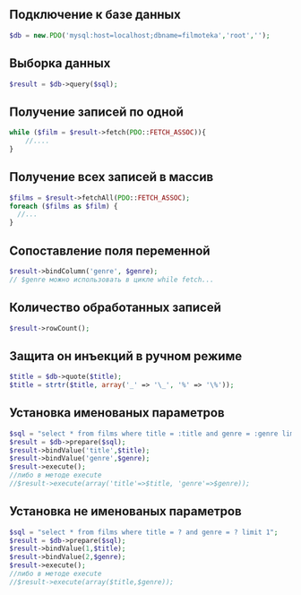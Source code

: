 ## Подключение к базе данных
```php
$db = new.PDO('mysql:host=localhost;dbname=filmoteka','root','');
```

## Выборка данных
```php
$result = $db->query($sql);
```

## Получение записей по одной
```php
while ($film = $result->fetch(PDO::FETCH_ASSOC)){
	//....
}
```

## Получение всех записей в массив
```php
$films = $result->fetchAll(PDO::FETCH_ASSOC);
foreach ($films as $film) {
  //...
}
```

## Сопоставление поля переменной 
```php
$result->bindColumn('genre', $genre);
// $genre можно использовать в цикле while fetch...
```

## Количество обработанных записей
```php
$result->rowCount();
```

## Защита он инъекций в ручном режиме
```php
$title = $db->quote($title);
$title = strtr($title, array('_' => '\_', '%' => '\%'));
```


## Установка именoваных параметров
```php
$sql = "select * from films where title = :title and genre = :genre limit 1";
$result = $db->prepare($sql);
$result->bindValue('title',$title);
$result->bindValue('genre',$genre);
$result->execute();
//либо в методе execute
//$result->execute(array('title'=>$title, 'genre'=>$genre));
```

## Установка не именoваных параметров
```php
$sql = "select * from films where title = ? and genre = ? limit 1";
$result = $db->prepare($sql);
$result->bindValue(1,$title);
$result->bindValue(2,$genre);
$result->execute();
//либо в методе execute 
//$result->execute(array($title,$genre));
```
